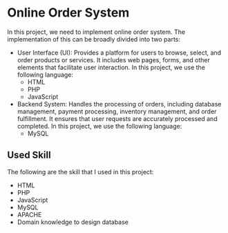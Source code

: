 # Online Order System
In this project, we need to implement online order system. The implementation of this can be broadly divided into two parts:
* User Interface (UI): Provides a platform for users to browse, select, and order products or services. It includes web pages, forms, and other elements that facilitate user interaction. In this project, we use the following language:
    * HTML
    * PHP
    * JavaScript   
* Backend System: Handles the processing of orders, including database management, payment processing, inventory management, and order fulfillment. It ensures that user requests are accurately processed and completed. In this project, we use the following language:
    * MySQL

## Used Skill
The following are the skill that I used in this project:
* HTML
* PHP
* JavaScript
* MySQL
* APACHE
* Domain knowledge to design database